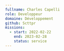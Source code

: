 ```yaml
---
fullname: Charles Capelli
role: Developpeur
domaine: Développement
github: Scttpr
missions:
  - start: 2022-02-22
    end: 2023-02-28
    status: service
---
```


